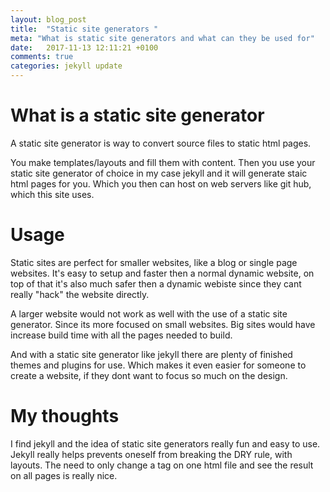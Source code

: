 ```yaml
---
layout: blog_post
title:  "Static site generators "
meta: "What is static site generators and what can they be used for"
date:   2017-11-13 12:11:21 +0100
comments: true 
categories: jekyll update
---
```

# What is a static site generator
A static site generator is way to convert source files to static html pages. 

You make templates/layouts and fill them with content. Then you use your static site generator of choice in my case jekyll and it will generate staic html pages for you. Which you then can host on web servers like git hub, which this site uses.

# Usage
Static sites are perfect for smaller websites, like a blog or single page websites. It's easy to setup and faster then a normal dynamic website, on top of that it's also much safer then a dynamic webiste since they cant really "hack" the website directly. 

A larger website would not work as well with the use of a static site generator. Since its more focused on small websites. Big sites would have increase build time with all the pages needed to build.

And with a static site generator like jekyll there are plenty of finished themes and plugins for use. Which makes it even easier for someone to create a website, if they dont want to focus so much on the design.

# My thoughts
I find jekyll and the idea of static site generators really fun and easy to use. Jekyll really helps prevents oneself from breaking the DRY rule, with layouts. The need to only change a tag on one html file and see the result on all pages is really nice.